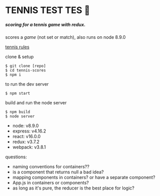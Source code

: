 # TENNIS TEST TES :palm_tree:
##### scoring for a tennis game with redux.

scores a *game* (not set or match), also runs on node 8.9.0

[tennis rules][1]


clone & setup
```
$ git clone [repo]
$ cd tennis-scores
$ npm i
```

to run the dev server
```
$ npm start
```
build and run the node server
```
$ npm build
$ node server
```



- node: v8.9.0
- express: v4.16.2  
- react: v16.0.0  
- redux: v3.7.2  
- webpack: v3.8.1  

questions:
- naming conventions for containers??
- is a component that returns null a bad idea?
- mapping components in containers? or have a separate component?
- App.js in containers or components?
- as long as it's pure, the reducer is the best place for logic?


[1]: https://www.thoughtco.com/simple-introduction-to-tennis-scoring-for-beginners-3207375
